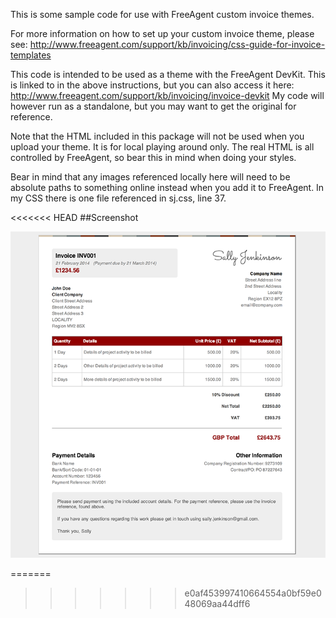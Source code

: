 This is some sample code for use with FreeAgent custom invoice themes.

For more information on how to set up your custom invoice theme, please see: http://www.freeagent.com/support/kb/invoicing/css-guide-for-invoice-templates

This code is intended to be used as a theme with the FreeAgent DevKit. This is linked to in the above instructions, but you can also access it here: http://www.freeagent.com/support/kb/invoicing/invoice-devkit
My code will however run as a standalone, but you may want to get the original for reference.

Note that the HTML included in this package will not be used when you upload your theme. It is for local playing around only. The real HTML is all controlled by FreeAgent, so bear this in mind when doing your styles.

Bear in mind that any images referenced locally here will need to be absolute paths to something online instead when you add it to FreeAgent. In my CSS there is one file referenced in sj.css, line 37.

<<<<<<< HEAD
##Screenshot

![Screenshot of theme](screenshot.png "Screenshot of theme")

=======
>>>>>>> e0af453997410664554a0bf59e048069aa44dff6
